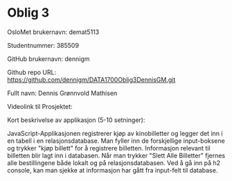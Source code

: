 Oblig 3
=======
OsloMet brukernavn: demat5113

Studentnummer: 385509

GitHub brukernavn: dennigm

Github repo URL: https://github.com/dennigm/DATA1700Oblig3DennisGM.git

Fullt navn: Dennis Grønnvold Mathisen

Videolink til Prosjektet: 

Kort beskrivelse av applikasjon (5-10 setninger):

JavaScript-Applikasjonen registrerer kjøp av kinobilletter og legger det inn i en tabell i en relasjonsdatabase.
Man fyller inn de forskjellige input-boksene og trykker "kjøp billett" for å registrere billetten. Informasjon relevant
til billetten blir lagt inn i databasen. Når man trykker "Slett Alle Billetter" fjernes alle bestillingene både lokalt og
på relasjonsdatabasen. Ved å gå inn på h2 console, kan man sjekke at informasjon har gått fra input-felt til database.
